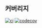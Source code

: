 ## 커버리지
[![ci](https://github.com/naron88/monew/actions/workflows/ci.yaml/badge.svg)](https://github.com/naron88/monew/actions/workflows/ci.yaml)
[![codecov](https://codecov.io/gh/naron88/monew/graph/badge.svg?token=0HK90GVEHL)](https://codecov.io/gh/naron88/monew)